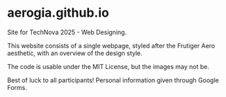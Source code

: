 # aerogia.github.io
Site for TechNova 2025 - Web Designing.

This website consists of a single webpage, styled after the Frutiger Aero aesthetic, with an overview of the design style.

The code is usable under the MIT License, but the images may not be.

Best of luck to all participants! Personal information given through Google Forms.
